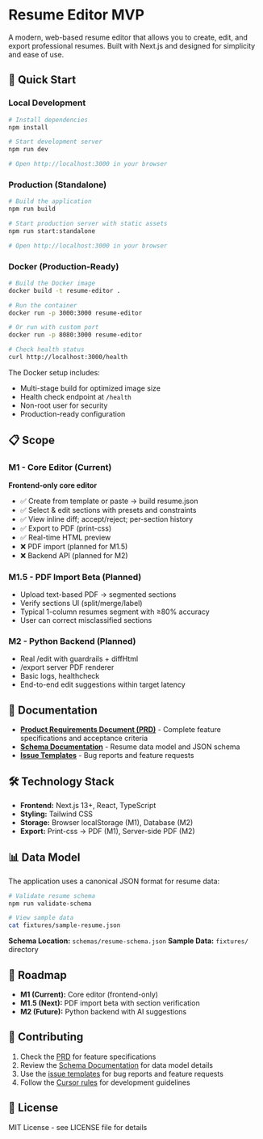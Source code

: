 # Resume Editor MVP

A modern, web-based resume editor that allows you to create, edit, and export professional resumes. Built with Next.js and designed for simplicity and ease of use.

## 🚀 Quick Start

### Local Development

```bash
# Install dependencies
npm install

# Start development server
npm run dev

# Open http://localhost:3000 in your browser
```

### Production (Standalone)

```bash
# Build the application
npm run build

# Start production server with static assets
npm run start:standalone

# Open http://localhost:3000 in your browser
```

### Docker (Production-Ready)

```bash
# Build the Docker image
docker build -t resume-editor .

# Run the container
docker run -p 3000:3000 resume-editor

# Or run with custom port
docker run -p 8080:3000 resume-editor

# Check health status
curl http://localhost:3000/health
```

The Docker setup includes:
- Multi-stage build for optimized image size
- Health check endpoint at `/health`
- Non-root user for security
- Production-ready configuration

## 📋 Scope

### M1 - Core Editor (Current)
**Frontend-only core editor**
- ✅ Create from template or paste → build resume.json
- ✅ Select & edit sections with presets and constraints
- ✅ View inline diff; accept/reject; per-section history
- ✅ Export to PDF (print-css)
- ✅ Real-time HTML preview
- ❌ PDF import (planned for M1.5)
- ❌ Backend API (planned for M2)

### M1.5 - PDF Import Beta (Planned)
- Upload text-based PDF → segmented sections
- Verify sections UI (split/merge/label)
- Typical 1-column resumes segment with ≥80% accuracy
- User can correct misclassified sections

### M2 - Python Backend (Planned)
- Real /edit with guardrails + diffHtml
- /export server PDF renderer
- Basic logs, healthcheck
- End-to-end edit suggestions within target latency

## 📖 Documentation

- **[Product Requirements Document (PRD)](docs/PRD.md)** - Complete feature specifications and acceptance criteria
- **[Schema Documentation](docs/SCHEMA.md)** - Resume data model and JSON schema
- **[Issue Templates](.github/ISSUE_TEMPLATE/)** - Bug reports and feature requests

## 🛠️ Technology Stack

- **Frontend:** Next.js 13+, React, TypeScript
- **Styling:** Tailwind CSS
- **Storage:** Browser localStorage (M1), Database (M2)
- **Export:** Print-css → PDF (M1), Server-side PDF (M2)

## 📊 Data Model

The application uses a canonical JSON format for resume data:

```bash
# Validate resume schema
npm run validate-schema

# View sample data
cat fixtures/sample-resume.json
```

**Schema Location:** `schemas/resume-schema.json`
**Sample Data:** `fixtures/` directory

## 🎯 Roadmap

- **M1 (Current):** Core editor (frontend-only)
- **M1.5 (Next):** PDF import beta with section verification
- **M2 (Future):** Python backend with AI suggestions

## 🤝 Contributing

1. Check the [PRD](docs/PRD.md) for feature specifications
2. Review the [Schema Documentation](docs/SCHEMA.md) for data model details
3. Use the [issue templates](.github/ISSUE_TEMPLATE/) for bug reports and feature requests
4. Follow the [Cursor rules](.cursorrules) for development guidelines

## 📄 License

MIT License - see LICENSE file for details
